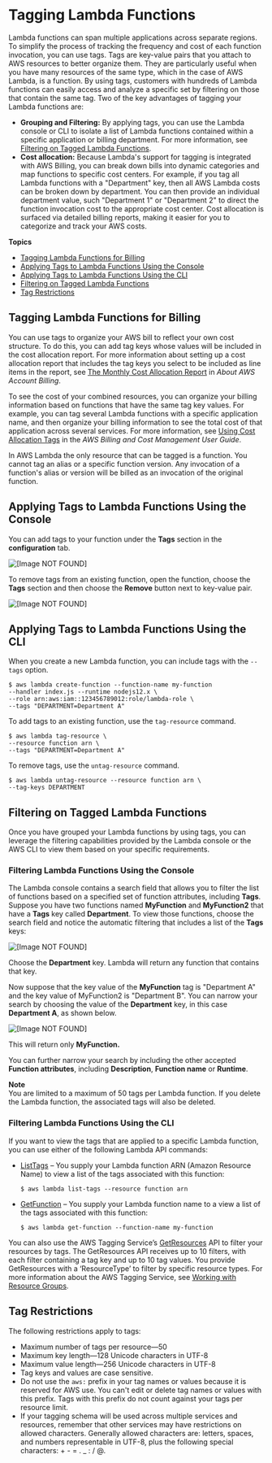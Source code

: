 # Tagging Lambda Functions<a name="tagging"></a>

Lambda functions can span multiple applications across separate regions\. To simplify the process of tracking the frequency and cost of each function invocation, you can use tags\. Tags are key\-value pairs that you attach to AWS resources to better organize them\. They are particularly useful when you have many resources of the same type, which in the case of AWS Lambda, is a function\. By using tags, customers with hundreds of Lambda functions can easily access and analyze a specific set by filtering on those that contain the same tag\. Two of the key advantages of tagging your Lambda functions are:
+ **Grouping and Filtering:** By applying tags, you can use the Lambda console or CLI to isolate a list of Lambda functions contained within a specific application or billing department\. For more information, see [Filtering on Tagged Lambda Functions](#tag-filtering)\. 
+ **Cost allocation:** Because Lambda's support for tagging is integrated with AWS Billing, you can break down bills into dynamic categories and map functions to specific cost centers\. For example, if you tag all Lambda functions with a "Department" key, then all AWS Lambda costs can be broken down by department\. You can then provide an individual department value, such "Department 1" or "Department 2" to direct the function invocation cost to the appropriate cost center\. Cost allocation is surfaced via detailed billing reports, making it easier for you to categorize and track your AWS costs\. 

**Topics**
+ [Tagging Lambda Functions for Billing](#tagging-for-billing)
+ [Applying Tags to Lambda Functions Using the Console](#how-to-tag-console)
+ [Applying Tags to Lambda Functions Using the CLI](#how-to-tag-cli)
+ [Filtering on Tagged Lambda Functions](#tag-filtering)
+ [Tag Restrictions](#tag-restrictions)

## Tagging Lambda Functions for Billing<a name="tagging-for-billing"></a>

You can use tags to organize your AWS bill to reflect your own cost structure\. To do this, you can add tag keys whose values will be included in the cost allocation report\. For more information about setting up a cost allocation report that includes the tag keys you select to be included as line items in the report, see [The Monthly Cost Allocation Report](https://docs.aws.amazon.com/awsaccountbilling/latest/aboutv2/configurecostallocreport.html) in *About AWS Account Billing*\. 

To see the cost of your combined resources, you can organize your billing information based on functions that have the same tag key values\. For example, you can tag several Lambda functions with a specific application name, and then organize your billing information to see the total cost of that application across several services\. For more information, see [Using Cost Allocation Tags](https://docs.aws.amazon.com/awsaccountbilling/latest/aboutv2/cost-alloc-tags.html) in the *AWS Billing and Cost Management User Guide*\. 

In AWS Lambda the only resource that can be tagged is a function\. You cannot tag an alias or a specific function version\. Any invocation of a function's alias or version will be billed as an invocation of the original function\.

## Applying Tags to Lambda Functions Using the Console<a name="how-to-tag-console"></a>

You can add tags to your function under the **Tags** section in the **configuration** tab\. 

![\[Image NOT FOUND\]](http://docs.aws.amazon.com/lambda/latest/dg/images/TagConsole1.png)

To remove tags from an existing function, open the function, choose the **Tags** section and then choose the **Remove** button next to key\-value pair\. 

![\[Image NOT FOUND\]](http://docs.aws.amazon.com/lambda/latest/dg/images/TagConsole2.png)

## Applying Tags to Lambda Functions Using the CLI<a name="how-to-tag-cli"></a>

When you create a new Lambda function, you can include tags with the `--tags` option\.

```
$ aws lambda create-function --function-name my-function
--handler index.js --runtime nodejs12.x \
--role arn:aws:iam::123456789012:role/lambda-role \
--tags "DEPARTMENT=Department A"
```

To add tags to an existing function, use the `tag-resource` command\. 

```
$ aws lambda tag-resource \
--resource function arn \
--tags "DEPARTMENT=Department A"
```

To remove tags, use the `untag-resource` command\. 

```
$ aws lambda untag-resource --resource function arn \
--tag-keys DEPARTMENT
```

## Filtering on Tagged Lambda Functions<a name="tag-filtering"></a>

Once you have grouped your Lambda functions by using tags, you can leverage the filtering capabilities provided by the Lambda console or the AWS CLI to view them based on your specific requirements\.

### Filtering Lambda Functions Using the Console<a name="tag-filtering-console"></a>

The Lambda console contains a search field that allows you to filter the list of functions based on a specified set of function attributes, including **Tags**\. Suppose you have two functions named **MyFunction** and **MyFunction2** that have a **Tags** key called **Department**\. To view those functions, choose the search field and notice the automatic filtering that includes a list of the **Tags** keys: 

![\[Image NOT FOUND\]](http://docs.aws.amazon.com/lambda/latest/dg/images/Filtering.png)

Choose the **Department** key\. Lambda will return any function that contains that key\.

Now suppose that the key value of the **MyFunction** tag is "Department A" and the key value of MyFunction2 is "Department B"\. You can narrow your search by choosing the value of the **Department** key, in this case **Department A**, as shown below\.

![\[Image NOT FOUND\]](http://docs.aws.amazon.com/lambda/latest/dg/images/Filtering1.png)

This will return only **MyFunction\.**

You can further narrow your search by including the other accepted **Function attributes**, including **Description**, **Function name** or **Runtime**\. 

**Note**  
You are limited to a maximum of 50 tags per Lambda function\. If you delete the Lambda function, the associated tags will also be deleted\.

### Filtering Lambda Functions Using the CLI<a name="tag-filtering-cli"></a>

If you want to view the tags that are applied to a specific Lambda function, you can use either of the following Lambda API commands:
+ [ListTags](API_ListTags.md) – You supply your Lambda function ARN \(Amazon Resource Name\) to view a list of the tags associated with this function:

  ```
  $ aws lambda list-tags --resource function arn
  ```
+ [GetFunction](API_GetFunction.md) – You supply your Lambda function name to a view a list of the tags associated with this function:

  ```
  $ aws lambda get-function --function-name my-function
  ```

You can also use the AWS Tagging Service’s [GetResources](https://docs.aws.amazon.com/resourcegroupstagging/latest/APIReference/API_GetResources.html) API to filter your resources by tags\. The GetResources API receives up to 10 filters, with each filter containing a tag key and up to 10 tag values\. You provide GetResources with a ‘ResourceType’ to filter by specific resource types\. For more information about the AWS Tagging Service, see [Working with Resource Groups](https://docs.aws.amazon.com/awsconsolehelpdocs/latest/gsg/resource-groups.html)\. 

## Tag Restrictions<a name="tag-restrictions"></a>

The following restrictions apply to tags:
+ Maximum number of tags per resource—50
+ Maximum key length—128 Unicode characters in UTF\-8
+ Maximum value length—256 Unicode characters in UTF\-8
+ Tag keys and values are case sensitive\.
+ Do not use the `aws:` prefix in your tag names or values because it is reserved for AWS use\. You can't edit or delete tag names or values with this prefix\. Tags with this prefix do not count against your tags per resource limit\.
+ If your tagging schema will be used across multiple services and resources, remember that other services may have restrictions on allowed characters\. Generally allowed characters are: letters, spaces, and numbers representable in UTF\-8, plus the following special characters: \+ \- = \. \_ : / @\.